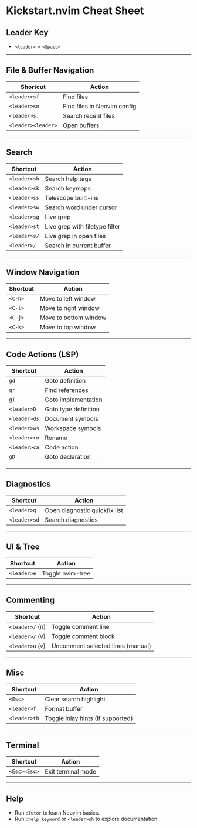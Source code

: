 # Kickstart.nvim Cheat Sheet

## Leader Key
- `<leader>` = `<Space>`

---

## File & Buffer Navigation

| Shortcut        | Action                            |
|----------------|-----------------------------------|
| `<leader>sf`   | Find files                         |
| `<leader>sn`   | Find files in Neovim config        |
| `<leader>s.`   | Search recent files                |
| `<leader><leader>` | Open buffers                  |

---

## Search

| Shortcut        | Action                            |
|----------------|-----------------------------------|
| `<leader>sh`   | Search help tags                   |
| `<leader>sk`   | Search keymaps                     |
| `<leader>ss`   | Telescope built-ins                |
| `<leader>sw`   | Search word under cursor           |
| `<leader>sg`   | Live grep                          |
| `<leader>st`   | Live grep with filetype filter     |
| `<leader>s/`   | Live grep in open files            |
| `<leader>/`    | Search in current buffer           |

---

## Window Navigation

| Shortcut        | Action                            |
|----------------|-----------------------------------|
| `<C-h>`        | Move to left window                |
| `<C-l>`        | Move to right window               |
| `<C-j>`        | Move to bottom window              |
| `<C-k>`        | Move to top window                 |

---

## Code Actions (LSP)

| Shortcut        | Action                            |
|----------------|-----------------------------------|
| `gd`           | Goto definition                    |
| `gr`           | Find references                    |
| `gI`           | Goto implementation                |
| `<leader>D`    | Goto type definition               |
| `<leader>ds`   | Document symbols                   |
| `<leader>ws`   | Workspace symbols                  |
| `<leader>rn`   | Rename                             |
| `<leader>ca`   | Code action                        |
| `gD`           | Goto declaration                   |

---

## Diagnostics

| Shortcut        | Action                            |
|----------------|-----------------------------------|
| `<leader>q`    | Open diagnostic quickfix list      |
| `<leader>sd`   | Search diagnostics                 |

---

## UI & Tree

| Shortcut        | Action                            |
|----------------|-----------------------------------|
| `<leader>e`    | Toggle nvim-tree                   |

---

## Commenting

| Shortcut        | Action                            |
|----------------|-----------------------------------|
| `<leader>/` (n) | Toggle comment line               |
| `<leader>/` (v) | Toggle comment block              |
| `<leader>u` (v) | Uncomment selected lines (manual) |

---

## Misc

| Shortcut        | Action                            |
|----------------|-----------------------------------|
| `<Esc>`        | Clear search highlight             |
| `<leader>f`    | Format buffer                      |
| `<leader>th`   | Toggle inlay hints (if supported)  |

---

## Terminal

| Shortcut        | Action                            |
|----------------|-----------------------------------|
| `<Esc><Esc>`   | Exit terminal mode                 |

---

## Help
- Run `:Tutor` to learn Neovim basics.
- Run `:help keyword` or `<leader>sh` to explore documentation.
